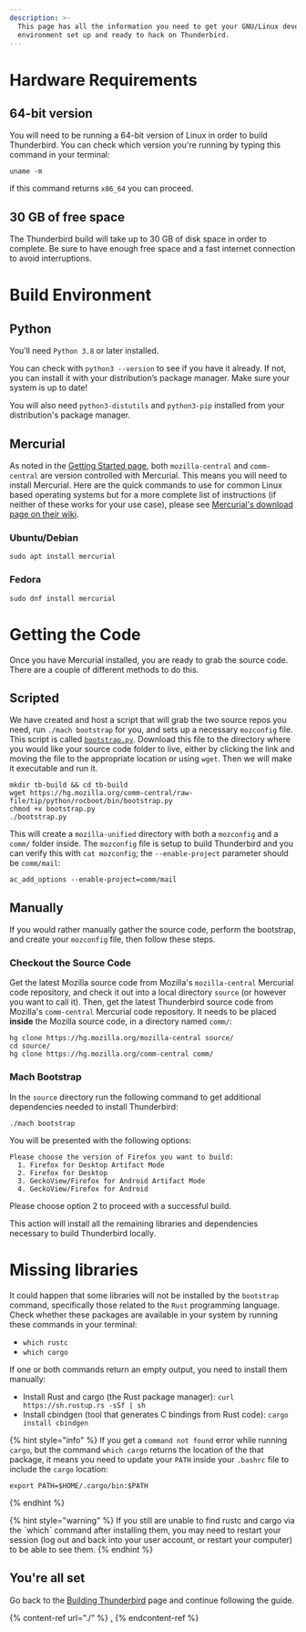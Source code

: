 ```yaml
---
description: >-
  This page has all the information you need to get your GNU/Linux development
  environment set up and ready to hack on Thunderbird.
---
```


# Hardware Requirements

## 64-bit version

You will need to be running a 64-bit version of Linux in order to build Thunderbird. You can check which version you're running by typing this command in your terminal:

```
uname -m
```

if this command returns `x86_64` you can proceed.

## 30 GB of free space

The Thunderbird build will take up to 30 GB of disk space in order to complete. Be sure to have enough free space and a fast internet connection to avoid interruptions.

# Build Environment

## Python

You’ll need `Python 3.8` or later installed.

You can check with `python3 --version` to see if you have it already. If not, you can install it with your distribution’s package manager. Make sure your system is up to date!

You will also need `python3-distutils` and `python3-pip` installed from your distribution's package manager.

## Mercurial

As noted in the [Getting Started page](../getting-started#mercurial-version-control), both `mozilla-central` and `comm-central` are version controlled with Mercurial. This means you will need to install Mercurial.
Here are the quick commands to use for common Linux based operating systems but for a more complete list of instructions (if neither of these works for your use case), please see [Mercurial's download page on their wiki](https://www.mercurial-scm.org/wiki/Download).

### Ubuntu/Debian
```
sudo apt install mercurial
```

### Fedora
```
sudo dnf install mercurial
```

# Getting the Code

Once you have Mercurial installed, you are ready to grab the source code. There are a couple of different methods to do this.

## Scripted

We have created and host a script that will grab the two source repos you need, run `./mach bootstrap` for you, and sets up a necessary `mozconfig` file. This script is called [`bootstrap.py`](https://hg.mozilla.org/comm-central/raw-file/tip/python/rocboot/bin/bootstrap.py). Download this file to the directory where you would like your source code folder to live, either by clicking the link and moving the file to the appropriate location or using `wget`. Then we will make it executable and run it.

```
mkdir tb-build && cd tb-build
wget https://hg.mozilla.org/comm-central/raw-file/tip/python/rocboot/bin/bootstrap.py
chmod +x bootstrap.py
./bootstrap.py
```

This will create a `mozilla-unified` directory with both a `mozconfig` and a `comm/` folder inside. The `mozconfig` file is setup to build Thunderbird and you can verify this with `cat mozconfig`; the `--enable-project` parameter should be `comm/mail`:

```
ac_add_options --enable-project=comm/mail
```

## Manually

If you would rather manually gather the source code, perform the bootstrap, and create your `mozconfig` file, then follow these steps.

### Checkout the Source Code
Get the latest Mozilla source code from Mozilla's `mozilla-central` Mercurial code repository, and check it out into a local directory `source` (or however you want to call it). Then, get the latest Thunderbird source code from Mozilla's `comm-central` Mercurial code repository. It needs to be placed **inside** the Mozilla source code, in a directory named `comm/`:

```
hg clone https://hg.mozilla.org/mozilla-central source/
cd source/
hg clone https://hg.mozilla.org/comm-central comm/
```

### Mach Bootstrap
In the `source` directory run the following command to get additional dependencies needed to install Thunderbird:

```
./mach bootstrap
```

You will be presented with the following options:

```
Please choose the version of Firefox you want to build:
  1. Firefox for Desktop Artifact Mode
  2. Firefox for Desktop
  3. GeckoView/Firefox for Android Artifact Mode
  4. GeckoView/Firefox for Android
```

Please choose option 2 to proceed with a successful build.

This action will install all the remaining libraries and dependencies necessary to build Thunderbird locally.

# Missing libraries

It could happen that some libraries will not be installed by the `bootstrap` command, specifically those related to the `Rust` programming language. Check whether these packages are available in your system by running these commands in your terminal:

* `which rustc`
* `which cargo`

If one or both commands return an empty output, you need to install them manually:

* Install Rust and cargo (the Rust package manager): `curl https://sh.rustup.rs -sSf | sh`
* Install cbindgen (tool that generates C bindings from Rust code): `cargo install cbindgen`

{% hint style="info" %}
If you get a `command not found` error while running `cargo`, but the command `which cargo` returns the location of the that package, it means you need to update your `PATH` inside your `.bashrc` file to include the `cargo` location:

```
export PATH=$HOME/.cargo/bin:$PATH
```
{% endhint %}

{% hint style="warning" %}
If you still are unable to find rustc and cargo via the ˋwhichˋ command after installing them, you may need to restart your session (log out and back into your user account, or restart your computer) to be able to see them.
{% endhint %}

## You're all set

Go back to the [Building Thunderbird](./#build-configuration) page and continue following the guide.

{% content-ref url="./" %}
[.](./)
{% endcontent-ref %}
